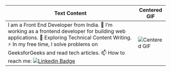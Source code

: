 | Text Content | Centered GIF |
|--------------|--------------|
| I am a Front End Developer from India. :telescope: I’m working as a frontend developer for building web applications. :seedling: Exploring Technical Content Writing. :zap: In my free time, I solve problems on GeeksforGeeks and read tech articles. :mailbox: How to reach me: [![Linkedin Badge](https://img.shields.io/badge/-push4ck-blue?style=flat&logo=Linkedin&logoColor=white)](https://linkedin.com/in/pushkarsharma652/) | ![Centered GIF](https://media.giphy.com/media/dWesBcTLavkZuG35MI/giphy.gif) |
